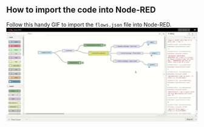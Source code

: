 ## How to import the code into Node-RED

Follow this handy GIF to import the ```flows.json``` file into Node-RED.
![alt](How_to_Import.gif)